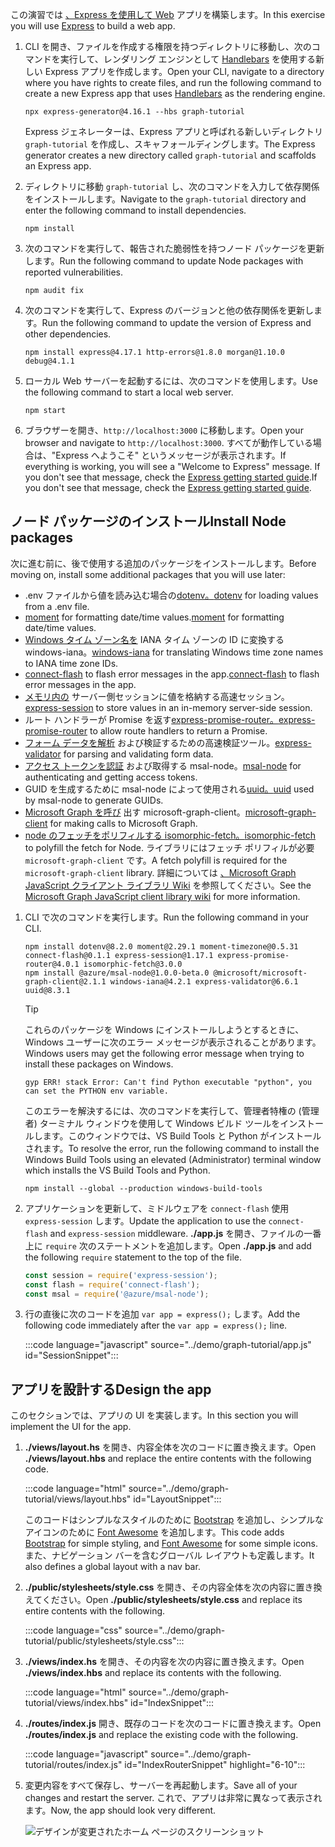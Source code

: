 <!-- markdownlint-disable MD002 MD041 -->

<span data-ttu-id="bef2b-101">この演習では [、Express を使用して Web](http://expressjs.com/) アプリを構築します。</span><span class="sxs-lookup"><span data-stu-id="bef2b-101">In this exercise you will use [Express](http://expressjs.com/) to build a web app.</span></span>

1. <span data-ttu-id="bef2b-102">CLI を開き、ファイルを作成する権限を持つディレクトリに移動し、次のコマンドを実行して、レンダリング エンジンとして [Handlebars](http://handlebarsjs.com/) を使用する新しい Express アプリを作成します。</span><span class="sxs-lookup"><span data-stu-id="bef2b-102">Open your CLI, navigate to a directory where you have rights to create files, and run the following command to create a new Express app that uses [Handlebars](http://handlebarsjs.com/) as the rendering engine.</span></span>

    ```Shell
    npx express-generator@4.16.1 --hbs graph-tutorial
    ```

    <span data-ttu-id="bef2b-103">Express ジェネレーターは、Express アプリと呼ばれる新しいディレクトリ `graph-tutorial` を作成し、スキャフォールディングします。</span><span class="sxs-lookup"><span data-stu-id="bef2b-103">The Express generator creates a new directory called `graph-tutorial` and scaffolds an Express app.</span></span>

1. <span data-ttu-id="bef2b-104">ディレクトリに移動 `graph-tutorial` し、次のコマンドを入力して依存関係をインストールします。</span><span class="sxs-lookup"><span data-stu-id="bef2b-104">Navigate to the `graph-tutorial` directory and enter the following command to install dependencies.</span></span>

    ```Shell
    npm install
    ```

1. <span data-ttu-id="bef2b-105">次のコマンドを実行して、報告された脆弱性を持つノード パッケージを更新します。</span><span class="sxs-lookup"><span data-stu-id="bef2b-105">Run the following command to update Node packages with reported vulnerabilities.</span></span>

    ```Shell
    npm audit fix
    ```

1. <span data-ttu-id="bef2b-106">次のコマンドを実行して、Express のバージョンと他の依存関係を更新します。</span><span class="sxs-lookup"><span data-stu-id="bef2b-106">Run the following command to update the version of Express and other dependencies.</span></span>

    ```Shell
    npm install express@4.17.1 http-errors@1.8.0 morgan@1.10.0 debug@4.1.1
    ```

1. <span data-ttu-id="bef2b-107">ローカル Web サーバーを起動するには、次のコマンドを使用します。</span><span class="sxs-lookup"><span data-stu-id="bef2b-107">Use the following command to start a local web server.</span></span>

    ```Shell
    npm start
    ```

1. <span data-ttu-id="bef2b-108">ブラウザーを開き、`http://localhost:3000` に移動します。</span><span class="sxs-lookup"><span data-stu-id="bef2b-108">Open your browser and navigate to `http://localhost:3000`.</span></span> <span data-ttu-id="bef2b-109">すべてが動作している場合は、"Express へようこそ" というメッセージが表示されます。</span><span class="sxs-lookup"><span data-stu-id="bef2b-109">If everything is working, you will see a "Welcome to Express" message.</span></span> <span data-ttu-id="bef2b-110">If you don't see that message, check the [Express getting started guide](http://expressjs.com/starter/generator.html).</span><span class="sxs-lookup"><span data-stu-id="bef2b-110">If you don't see that message, check the [Express getting started guide](http://expressjs.com/starter/generator.html).</span></span>

## <a name="install-node-packages"></a><span data-ttu-id="bef2b-111">ノード パッケージのインストール</span><span class="sxs-lookup"><span data-stu-id="bef2b-111">Install Node packages</span></span>

<span data-ttu-id="bef2b-112">次に進む前に、後で使用する追加のパッケージをインストールします。</span><span class="sxs-lookup"><span data-stu-id="bef2b-112">Before moving on, install some additional packages that you will use later:</span></span>

- <span data-ttu-id="bef2b-113">.env ファイルから値を読み込む場合の[dotenv。](https://github.com/motdotla/dotenv)</span><span class="sxs-lookup"><span data-stu-id="bef2b-113">[dotenv](https://github.com/motdotla/dotenv) for loading values from a .env file.</span></span>
- <span data-ttu-id="bef2b-114">[moment](https://github.com/moment/moment/) for formatting date/time values.</span><span class="sxs-lookup"><span data-stu-id="bef2b-114">[moment](https://github.com/moment/moment/) for formatting date/time values.</span></span>
- <span data-ttu-id="bef2b-115">[Windows タイム ゾーン名を](https://github.com/rubenillodo/windows-iana) IANA タイム ゾーンの ID に変換する windows-iana。</span><span class="sxs-lookup"><span data-stu-id="bef2b-115">[windows-iana](https://github.com/rubenillodo/windows-iana) for translating Windows time zone names to IANA time zone IDs.</span></span>
- <span data-ttu-id="bef2b-116">[connect-flash](https://github.com/jaredhanson/connect-flash) to flash error messages in the app.</span><span class="sxs-lookup"><span data-stu-id="bef2b-116">[connect-flash](https://github.com/jaredhanson/connect-flash) to flash error messages in the app.</span></span>
- <span data-ttu-id="bef2b-117">[メモリ内の](https://github.com/expressjs/session) サーバー側セッションに値を格納する高速セッション。</span><span class="sxs-lookup"><span data-stu-id="bef2b-117">[express-session](https://github.com/expressjs/session) to store values in an in-memory server-side session.</span></span>
- <span data-ttu-id="bef2b-118">ルート ハンドラーが Promise を返す[express-promise-router。](https://github.com/express-promise-router/express-promise-router)</span><span class="sxs-lookup"><span data-stu-id="bef2b-118">[express-promise-router](https://github.com/express-promise-router/express-promise-router) to allow route handlers to return a Promise.</span></span>
- <span data-ttu-id="bef2b-119">[フォーム データを解析](https://github.com/express-validator/express-validator) および検証するための高速検証ツール。</span><span class="sxs-lookup"><span data-stu-id="bef2b-119">[express-validator](https://github.com/express-validator/express-validator) for parsing and validating form data.</span></span>
- <span data-ttu-id="bef2b-120">[アクセス トークンを認証](https://github.com/AzureAD/microsoft-authentication-library-for-js/tree/dev/lib/msal-node) および取得する msal-node。</span><span class="sxs-lookup"><span data-stu-id="bef2b-120">[msal-node](https://github.com/AzureAD/microsoft-authentication-library-for-js/tree/dev/lib/msal-node) for authenticating and getting access tokens.</span></span>
- <span data-ttu-id="bef2b-121">GUID を生成するために msal-node によって使用される[uuid。](https://github.com/uuidjs/uuid)</span><span class="sxs-lookup"><span data-stu-id="bef2b-121">[uuid](https://github.com/uuidjs/uuid) used by msal-node to generate GUIDs.</span></span>
- <span data-ttu-id="bef2b-122">[Microsoft Graph を呼び](https://github.com/microsoftgraph/msgraph-sdk-javascript) 出す microsoft-graph-client。</span><span class="sxs-lookup"><span data-stu-id="bef2b-122">[microsoft-graph-client](https://github.com/microsoftgraph/msgraph-sdk-javascript) for making calls to Microsoft Graph.</span></span>
- <span data-ttu-id="bef2b-123">[node のフェッチをポリフィルする isomorphic-fetch。](https://github.com/matthew-andrews/isomorphic-fetch)</span><span class="sxs-lookup"><span data-stu-id="bef2b-123">[isomorphic-fetch](https://github.com/matthew-andrews/isomorphic-fetch) to polyfill the fetch for Node.</span></span> <span data-ttu-id="bef2b-124">ライブラリにはフェッチ ポリフィルが必要 `microsoft-graph-client` です。</span><span class="sxs-lookup"><span data-stu-id="bef2b-124">A fetch polyfill is required for the `microsoft-graph-client` library.</span></span> <span data-ttu-id="bef2b-125">詳細については [、Microsoft Graph JavaScript クライアント ライブラリ Wiki](https://github.com/microsoftgraph/msgraph-sdk-javascript/wiki/Migration-from-1.x.x-to-2.x.x#polyfill-only-when-required) を参照してください。</span><span class="sxs-lookup"><span data-stu-id="bef2b-125">See the [Microsoft Graph JavaScript client library wiki](https://github.com/microsoftgraph/msgraph-sdk-javascript/wiki/Migration-from-1.x.x-to-2.x.x#polyfill-only-when-required) for more information.</span></span>

1. <span data-ttu-id="bef2b-126">CLI で次のコマンドを実行します。</span><span class="sxs-lookup"><span data-stu-id="bef2b-126">Run the following command in your CLI.</span></span>

    ```Shell
    npm install dotenv@8.2.0 moment@2.29.1 moment-timezone@0.5.31 connect-flash@0.1.1 express-session@1.17.1 express-promise-router@4.0.1 isomorphic-fetch@3.0.0
    npm install @azure/msal-node@1.0.0-beta.0 @microsoft/microsoft-graph-client@2.1.1 windows-iana@4.2.1 express-validator@6.6.1 uuid@8.3.1
    ```

    > [!TIP]
    > <span data-ttu-id="bef2b-127">これらのパッケージを Windows にインストールしようとするときに、Windows ユーザーに次のエラー メッセージが表示されることがあります。</span><span class="sxs-lookup"><span data-stu-id="bef2b-127">Windows users may get the following error message when trying to install these packages on Windows.</span></span>
    >
    > ```Shell
    > gyp ERR! stack Error: Can't find Python executable "python", you can set the PYTHON env variable.
    > ```
    >
    > <span data-ttu-id="bef2b-128">このエラーを解決するには、次のコマンドを実行して、管理者特権の (管理者) ターミナル ウィンドウを使用して Windows ビルド ツールをインストールします。このウィンドウでは、VS Build Tools と Python がインストールされます。</span><span class="sxs-lookup"><span data-stu-id="bef2b-128">To resolve the error, run the following command to install the Windows Build Tools using an elevated (Administrator) terminal window which installs the VS Build Tools and Python.</span></span>
    >
    > ```Shell
    > npm install --global --production windows-build-tools
    > ```

1. <span data-ttu-id="bef2b-129">アプリケーションを更新して、ミドルウェアを `connect-flash` 使用 `express-session` します。</span><span class="sxs-lookup"><span data-stu-id="bef2b-129">Update the application to use the `connect-flash` and `express-session` middleware.</span></span> <span data-ttu-id="bef2b-130">**./app.js** を開き、ファイルの一番上に `require` 次のステートメントを追加します。</span><span class="sxs-lookup"><span data-stu-id="bef2b-130">Open **./app.js** and add the following `require` statement to the top of the file.</span></span>

    ```javascript
    const session = require('express-session');
    const flash = require('connect-flash');
    const msal = require('@azure/msal-node');
    ```

1. <span data-ttu-id="bef2b-131">行の直後に次のコードを追加 `var app = express();` します。</span><span class="sxs-lookup"><span data-stu-id="bef2b-131">Add the following code immediately after the `var app = express();` line.</span></span>

    :::code language="javascript" source="../demo/graph-tutorial/app.js" id="SessionSnippet":::

## <a name="design-the-app"></a><span data-ttu-id="bef2b-132">アプリを設計する</span><span class="sxs-lookup"><span data-stu-id="bef2b-132">Design the app</span></span>

<span data-ttu-id="bef2b-133">このセクションでは、アプリの UI を実装します。</span><span class="sxs-lookup"><span data-stu-id="bef2b-133">In this section you will implement the UI for the app.</span></span>

1. <span data-ttu-id="bef2b-134">**./views/layout.hs** を開き、内容全体を次のコードに置き換えます。</span><span class="sxs-lookup"><span data-stu-id="bef2b-134">Open **./views/layout.hbs** and replace the entire contents with the following code.</span></span>

    :::code language="html" source="../demo/graph-tutorial/views/layout.hbs" id="LayoutSnippet":::

    <span data-ttu-id="bef2b-135">このコードはシンプルなスタイルのために [Bootstrap](http://getbootstrap.com/) を追加し、シンプルなアイコンのために [Font Awesome](https://fontawesome.com/) を追加します。</span><span class="sxs-lookup"><span data-stu-id="bef2b-135">This code adds [Bootstrap](http://getbootstrap.com/) for simple styling, and [Font Awesome](https://fontawesome.com/) for some simple icons.</span></span> <span data-ttu-id="bef2b-136">また、ナビゲーション バーを含むグローバル レイアウトも定義します。</span><span class="sxs-lookup"><span data-stu-id="bef2b-136">It also defines a global layout with a nav bar.</span></span>

1. <span data-ttu-id="bef2b-137">**./public/stylesheets/style.css** を開き、その内容全体を次の内容に置き換えてください。</span><span class="sxs-lookup"><span data-stu-id="bef2b-137">Open **./public/stylesheets/style.css** and replace its entire contents with the following.</span></span>

    :::code language="css" source="../demo/graph-tutorial/public/stylesheets/style.css":::

1. <span data-ttu-id="bef2b-138">**./views/index.hs** を開き、その内容を次の内容に置き換えます。</span><span class="sxs-lookup"><span data-stu-id="bef2b-138">Open **./views/index.hbs** and replace its contents with the following.</span></span>

    :::code language="html" source="../demo/graph-tutorial/views/index.hbs" id="IndexSnippet":::

1. <span data-ttu-id="bef2b-139">**./routes/index.js** 開き、既存のコードを次のコードに置き換えます。</span><span class="sxs-lookup"><span data-stu-id="bef2b-139">Open **./routes/index.js** and replace the existing code with the following.</span></span>

    :::code language="javascript" source="../demo/graph-tutorial/routes/index.js" id="IndexRouterSnippet" highlight="6-10":::

1. <span data-ttu-id="bef2b-140">変更内容をすべて保存し、サーバーを再起動します。</span><span class="sxs-lookup"><span data-stu-id="bef2b-140">Save all of your changes and restart the server.</span></span> <span data-ttu-id="bef2b-141">これで、アプリは非常に異なって表示されます。</span><span class="sxs-lookup"><span data-stu-id="bef2b-141">Now, the app should look very different.</span></span>

    ![デザインが変更されたホーム ページのスクリーンショット](./images/create-app-01.png)
